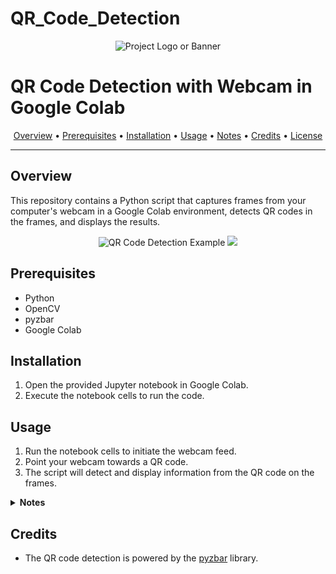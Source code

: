 # QR_Code_Detection
<p align="center">
  <img src="https://encrypted-tbn0.gstatic.com/images?q=tbn:ANd9GcR8BOeCgkwmX8oA3oy42ARgh47pdd3XEsd1Xg&usqp=CAU" alt="Project Logo or Banner">
</p>

# QR Code Detection with Webcam in Google Colab

<div align="center">
  <a href="#overview">Overview</a> •
  <a href="#prerequisites">Prerequisites</a> •
  <a href="#installation">Installation</a> •
  <a href="#usage">Usage</a> •
  <a href="#notes">Notes</a> •
  <a href="#credits">Credits</a> •
  <a href="#license">License</a>
</div>

---

## Overview

This repository contains a Python script that captures frames from your computer's webcam in a Google Colab environment, detects QR codes in the frames, and displays the results.

<p align="center">
  <img src="https://github.com/Satyajithchary/QR_Code_Detection/assets/105963219/d35bc0ee-05af-40c3-bc31-c0f946d9d4c3" alt="QR Code Detection Example">
  <img src="https://github.com/Satyajithchary/QR_Code_Detection/assets/105963219/b65606f0-7483-49f2-9d7e-24350eae1885">
</p>

## Prerequisites

- Python
- OpenCV
- pyzbar
- Google Colab

## Installation

1. Open the provided Jupyter notebook in Google Colab.
2. Execute the notebook cells to run the code.

## Usage

1. Run the notebook cells to initiate the webcam feed.
2. Point your webcam towards a QR code.
3. The script will detect and display information from the QR code on the frames.

<details>
<summary><b>Notes</b></summary>

- This code is designed for use in Google Colab, which may have limitations compared to running code locally.
- Ensure you have the required dependencies installed.

</details>

## Credits

- The QR code detection is powered by the [pyzbar](https://github.com/NaturalHistoryMuseum/pyzbar) library.

